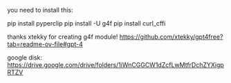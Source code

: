 you need to install this:

pip install pyperclip
pip install -U g4f
pip install curl_cffi

thanks xtekky for creating g4f module!
https://github.com/xtekky/gpt4free?tab=readme-ov-file#gpt-4

google disk:
https://drive.google.com/drive/folders/1iWnCGGCW1dZcfLwMtfrDchZYXigpRTZV
